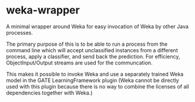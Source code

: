 # weka-wrapper

A minimal wrapper around Weka for easy invocation of Weka by other Java processes.

The primary purpose of this is to be able to run a process from the command line which will accept
unclassified instances from a different process, apply a classifier, and send back the 
prediction. For efficiency, ObjectInput/Output streams are used for the communcation.

This makes it possible to invoke Weka and use a separately trained Weka model in the 
GATE LearningFramework plugin (Weka cannot be directly used with this plugin because 
there is no way to combine the licenses of all dependencies together with Weka.)
